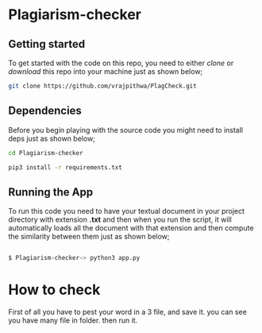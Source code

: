 # Plagiarism-checker


## Getting started

To get started with the code on this repo, you need to either *clone* or *download* this repo into your machine just as shown below;

```bash
git clone https://github.com/vrajpithwa/PlagCheck.git
```

## Dependencies 

Before you begin playing with the source code you might need to install deps just as shown below;

```bash
cd Plagiarism-checker
```

```bash
pip3 install -r requirements.txt
```

## Running the App

To run this code you need to have your textual document in your project directory with extension **.txt** and then when you run the script, it will automatically loads all the document with that extension and then compute the similarity between them just as shown below;

```bash

$ Plagiarism-checker-> python3 app.py

```
# How to check
First of all you have to pest your word in a 3 file, and save it. you can see you have many file in folder.
then run it.
